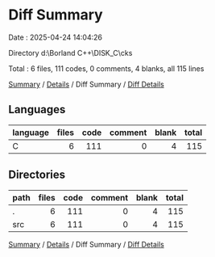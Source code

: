 # Diff Summary

Date : 2025-04-24 14:04:26

Directory d:\\Borland C++\\DISK_C\\cks

Total : 6 files,  111 codes, 0 comments, 4 blanks, all 115 lines

[Summary](results.md) / [Details](details.md) / Diff Summary / [Diff Details](diff-details.md)

## Languages
| language | files | code | comment | blank | total |
| :--- | ---: | ---: | ---: | ---: | ---: |
| C | 6 | 111 | 0 | 4 | 115 |

## Directories
| path | files | code | comment | blank | total |
| :--- | ---: | ---: | ---: | ---: | ---: |
| . | 6 | 111 | 0 | 4 | 115 |
| src | 6 | 111 | 0 | 4 | 115 |

[Summary](results.md) / [Details](details.md) / Diff Summary / [Diff Details](diff-details.md)